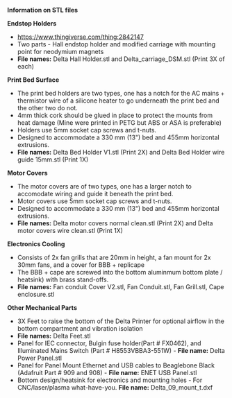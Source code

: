 
**Information on STL files**

**Endstop Holders**
- https://www.thingiverse.com/thing:2842147
- Two parts - Hall endstop holder and modified carriage with mounting point for neodymium magnets
- **File names:** Delta Hall Holder.stl and Delta_carriage_DSM.stl (Print 3X of each)

**Print Bed Surface**
  - The print bed holders are two types, one has a notch for the AC mains + thermistor wire of a silicone heater to go underneath the print bed and the other two do not.
  - 4mm thick cork should be glued in place to protect the mounts from heat damage (Mine were printed in PETG but ABS or ASA is preferable)
  - Holders use 5mm socket cap screws and t-nuts.
  - Designed to accommodate a 330 mm (13") bed and 455mm horizontal extrusions.
  - **File names:** Delta Bed Holder V1.stl (Print 2X) and Delta Bed Holder wire guide 15mm.stl (Print 1X)
  
**Motor Covers**
  - The motor covers are of two types, one has a larger notch to accomodate wiring and guide it beneath the print bed.  
  - Motor covers use 5mm socket cap screws and t-nuts.
  - Designed to accommodate a 330 mm (13") bed and 455mm horizontal extrusions.  
  - **File names:** Delta motor covers normal clean.stl (Print 2X) and Delta motor covers wire  clean.stl (Print 1X)
  
**Electronics Cooling**
  - Consists of 2x fan grills that are 20mm in height, a fan mount for 2x 30mm fans, and a cover for BBB + replicape
  - The BBB + cape are screwed into the bottom aluminmum bottom plate / heatsink) with brass stand-offs.
  - **File names:** Fan conduit Cover V2.stl, Fan Conduit.stl, Fan Grill.stl, Cape enclosure.stl 
 
 **Other Mechanical Parts**
  - 3X Feet to raise the bottom of the Delta Printer for optional airflow in the bottom compartment and vibration isolation
  - **File names:** Delta Feet.stl
  - Panel for IEC connector, Bulgin fuse holder(Part # FX0462), and Illuminated Mains Switch (Part # H8553VBBA3-551W) - **File name:** Delta Power Panel.stl 
  - Panel for Panel Mount Ethernet and USB cables to Beaglebone Black (Adafruit Part # 909 and 908) - **File name:** ENET USB Panel.stl
  - Bottom design/heatsink for electronics and mounting holes - For CNC/laser/plasma what-have-you. **File name:** Delta_09_mount_t.dxf
